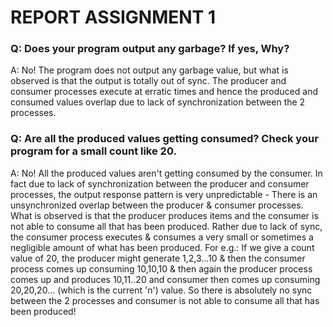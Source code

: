 # REPORT ASSIGNMENT 1

### Q: Does your program output any garbage? If yes, Why?
A: No! The program does not output any garbage value, but what is observed is that the output is totally out of sync. The producer and consumer processes execute at erratic times and hence the produced and consumed values overlap due to lack of synchronization between the 2 processes.

### Q: Are all the produced values getting consumed? Check your program for a small count like 20.
A: No! All the produced values aren't getting consumed by the consumer. In fact due to lack of synchronization between the producer and consumer processes, the output response pattern is very unpredictable - There is an unsynchronized overlap between the producer & consumer processes. What is observed is that the producer produces items and the consumer is not able to consume all that has been produced. Rather due to lack of sync, the consumer process executes & consumes a very small or sometimes a negligible amount of what has been produced. For e.g.: If we give a count value of 20, the producer might generate 1,2,3...10 & then the consumer process comes up consuming 10,10,10 & then again the producer process comes up and produces 10,11..20 and consumer then comes up consuming 20,20,20... (which is the current 'n') value. So there is absolutely no sync between the 2 processes and consumer is not able to consume all that has been produced!
